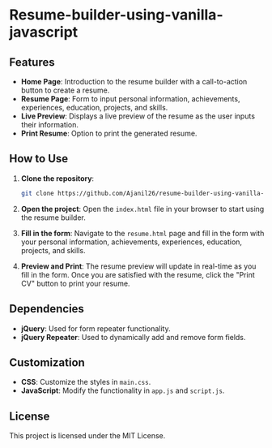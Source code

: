 # Resume-builder-using-vanilla-javascript

## Features

- **Home Page**: Introduction to the resume builder with a call-to-action button to create a resume.
- **Resume Page**: Form to input personal information, achievements, experiences, education, projects, and skills.
- **Live Preview**: Displays a live preview of the resume as the user inputs their information.
- **Print Resume**: Option to print the generated resume.

## How to Use

1. **Clone the repository**:

   ```sh
   git clone https://github.com/Ajanil26/resume-builder-using-vanilla-javascript.git
   ```

2. **Open the project**:
   Open the `index.html` file in your browser to start using the resume builder.

3. **Fill in the form**:
   Navigate to the `resume.html` page and fill in the form with your personal information, achievements, experiences, education, projects, and skills.

4. **Preview and Print**:
   The resume preview will update in real-time as you fill in the form. Once you are satisfied with the resume, click the "Print CV" button to print your resume.

## Dependencies

- **jQuery**: Used for form repeater functionality.
- **jQuery Repeater**: Used to dynamically add and remove form fields.

## Customization

- **CSS**: Customize the styles in `main.css`.
- **JavaScript**: Modify the functionality in `app.js` and `script.js`.

## License

This project is licensed under the MIT License.

